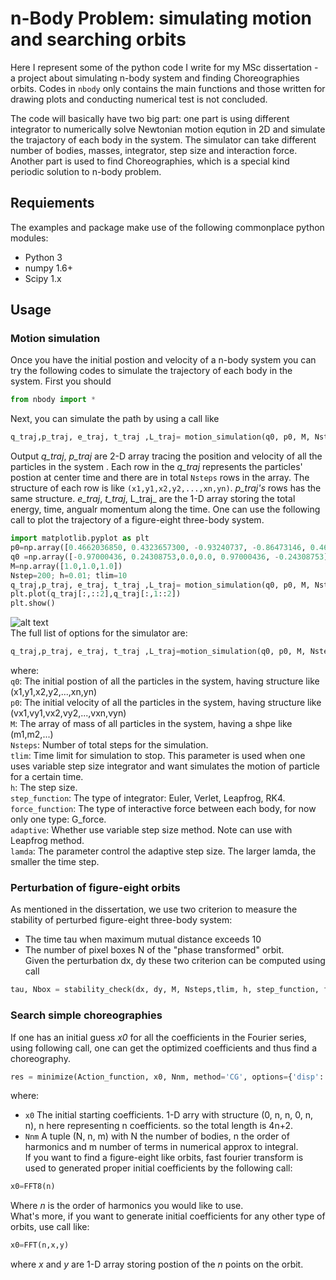 # n-Body Problem: simulating motion and searching orbits
Here I represent some of the python code I write for my MSc dissertation - a project about simulating n-body system and finding Choreographies orbits. Codes in `nbody` only contains the main functions and those written for drawing plots and
conducting numerical test is not concluded.  

The code will basically have two big part: one part is using different integrator to numerically solve Newtonian motion eqution in 2D and simulate the trajactory of each body in the system. The simulator can take different number of bodies, masses, integrator, step size and interaction force. Another part is used to find Choreographies, which is a special kind periodic solution to n-body problem.

## Requiements 
The examples and package make use of the following commonplace python modules:
* Python 3
* numpy 1.6+
* Scipy 1.x

## Usage 
### Motion simulation
Once you have the initial postion and velocity of a n-body system you can try the following codes to simulate the trajectory of each body in the system. First you should
```python
from nbody import *
```
Next, you can simulate the path by using a call like
```python
q_traj,p_traj, e_traj, t_traj ,L_traj= motion_simulation(q0, p0, M, Nsteps, tlim, h, Verlet, G_force)
```
Output _q_traj_, _p_traj_ are 2-D array tracing the position and velocity of all the particles in the system . Each row in the _q_traj_ represents the particles' postion at center time and there are in total `Nsteps` rows in the array. The structure of each row is like `(x1,y1,x2,y2,...,xn,yn)`. _p_traj's_ rows has the same structure. _e_traj_, _t_traj_, L_traj_ are the 1-D array storing the total energy, time, angualr momentum along the time. One can use the following call to plot the trajectory of a figure-eight three-body system.
```python
import matplotlib.pyplot as plt
p0=np.array([0.4662036850, 0.4323657300, -0.93240737, -0.86473146, 0.4662036850, 0.4323657300])
q0 =np.array([-0.97000436, 0.24308753,0.0,0.0, 0.97000436, -0.24308753])
M=np.array([1.0,1.0,1.0])
Nstep=200; h=0.01; tlim=10
q_traj,p_traj, e_traj, t_traj ,L_traj= motion_simulation(q0, p0, M, Nsteps, tlim, h, Verlet, G_force)
plt.plot(q_traj[:,::2],q_traj[:,1::2])
plt.show()
```
![alt text](https://github.com/JingyaoDOU/n-Body-simulator/blob/master/git01.png)  
The full list of options for the simulator are:
```python
q_traj,p_traj, e_traj, t_traj ,L_traj=motion_simulation(q0, p0, M, Nsteps, tlim=1e10, h, step_function, force_function, adaptive=False, lamda=50)
```
where:  
   `q0`: The initial postion of all the particles in the system, having structure like (x1,y1,x2,y2,...,xn,yn)  
   `p0`: The initial velocity of all the particles in the system, having structure like             (vx1,vy1,vx2,vy2,...,vxn,vyn)  
   `M`: The array of mass of all particles in the system, having a shpe like (m1,m2,...)  
   `Nsteps`: Number of total steps for the simulation.  
   `tlim`: Time limit for simulation to stop. This parameter is used when one uses variable step size integrator and want simulates the motion of particle for a certain time.    
   `h`: The step size.  
   `step_function`: The type of integrator: Euler, Verlet, Leapfrog, RK4.  
   `force_function`: The type of interactive force between each body, for now only one type: G_force.  
   `adaptive`: Whether use variable step size method. Note can use with Leapfrog method.   
   `lamda`: The parameter control the adaptive step size. The larger lamda, the smaller the time step.  
### Perturbation of figure-eight orbits  
As mentioned in the dissertation, we use two criterion to measure the stability of perturbed figure-eight three-body system:  
* The time tau when maximum mutual distance exceeds 10  
* The number of pixel boxes N of the "phase transformed" orbit.  
Given the perturbation dx, dy these two criterion can be computed using call
```python
tau, Nbox = stability_check(dx, dy, M, Nsteps,tlim, h, step_function, force_function, adaptive=True, lamda=50)
```
### Search simple choreographies
If one has an initial guess _x0_ for all the coefficients in the Fourier series, using following call, one can get the optimized coefficients and thus find a choreography.
```python
res = minimize(Action_function, x0, Nnm, method='CG', options={'disp': True})
```
where:  
* `x0`  The initial starting coefficients. 1-D arry with structure (0, n, n, 0, n, n), n here representing n coefficients. so the total length is 4n+2. 
* `Nnm` A tuple (N, n, m) with N the number of bodies, n the order of harmonics and m number of terms in numerical approx to integral.  
If you want to find a figure-eight like orbits, fast fourier transform is used to generated proper initial coefficients by the following call:  
```python
x0=FFT8(n)
```
Where _n_ is the order of harmonics you would like to use.  
What's more, if you want to generate initial coefficients for any other type of orbits, use call like:
```python
x0=FFT(n,x,y)
```
where _x_ and _y_ are 1-D array storing postion of the _n_ points on the orbit.
